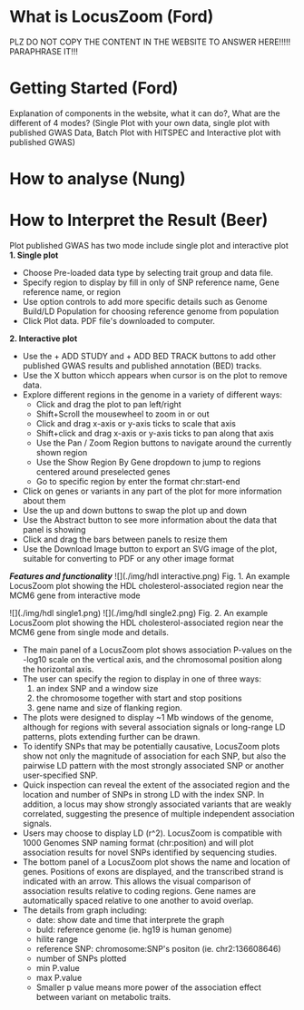 # What is LocusZoom (Ford)
PLZ DO NOT COPY THE CONTENT IN THE WEBSITE TO ANSWER HERE!!!!! PARAPHRASE IT!!!

# Getting Started (Ford)
Explanation of components in the website, what it can do?, What are the different of 4 modes? (Single Plot with your own data, single plot with published GWAS Data, Batch Plot with HITSPEC and Interactive plot with published GWAS)

# How to analyse (Nung)

# How to Interpret the Result (Beer)
Plot published GWAS has two mode include single plot and interactive plot
**1. Single plot**
- Choose Pre-loaded data type by selecting trait group and data file.
- Specify region to display by fill in only of SNP reference name, Gene reference name, or region
- Use option controls to add more specific details such as Genome Build/LD Population for choosing reference genome from population
- Click Plot data. PDF file's downloaded to computer.

**2. Interactive plot** 
- Use the + ADD STUDY and + ADD BED TRACK buttons to add other published GWAS results and published annotation (BED) tracks.
- Use the X button whicch appears when cursor is on the plot to remove data.
- Explore different regions in the genome in a variety of different ways:
    - Click and drag the plot to pan left/right
    - Shift+Scroll the mousewheel to zoom in or out
    - Click and drag x-axis or y-axis ticks to scale that axis
    - Shift+click and drag x-axis or y-axis ticks to pan along that axis
    - Use the Pan / Zoom Region buttons to navigate around the currently shown region
    - Use the Show Region By Gene dropdown to jump to regions centered around preselected genes
    - Go to specific region by enter the format chr:start-end
- Click on genes or variants in any part of the plot for more information about them
- Use the up and down  buttons to swap the plot up and down
- Use the Abstract button to see more information about the data that panel is showing
- Click and drag the bars between panels to resize them
- Use the Download Image button to export an SVG image of the plot, suitable for converting to PDF or any other image format

***Features and functionality***
![](./img/hdl interactive.png)
Fig. 1. An example LocusZoom plot showing the HDL cholesterol-associated region near the MCM6 gene from interactive mode

![](./img/hdl single1.png)
![](./img/hdl single2.png)
Fig. 2. An example LocusZoom plot showing the HDL cholesterol-associated region near the MCM6 gene from single mode and details.

- The main panel of a LocusZoom plot shows association P-values on the -log10 scale on the vertical axis, and the chromosomal position along the horizontal axis.
- The user can specify the region to display in one of three ways: 
  1. an index SNP and a window size
  2. the chromosome together with start and stop positions
  3. gene name and size of flanking region. 
- The plots were designed to display ~1 Mb windows of the genome, although for regions with several association signals or long-range LD patterns, plots extending further can be drawn.
- To identify SNPs that may be potentially causative, LocusZoom plots show not only the magnitude of association for each SNP, but also the pairwise LD pattern with the most strongly associated SNP or another user-specified SNP. 
- Quick inspection can reveal the extent of the associated region and the location and number of SNPs in strong LD with the index SNP. In addition, a locus may show strongly associated variants that are weakly correlated, suggesting the presence of multiple independent association signals.
- Users may choose to display LD (r^2). LocusZoom is compatible with 1000 Genomes SNP naming format (chr:position) and will plot association results for novel SNPs identified by sequencing studies.
- The bottom panel of a LocusZoom plot shows the name and location of genes. Positions of exons are displayed, and the transcribed strand is indicated with an arrow. This allows the visual comparison of association results relative to coding regions. Gene names are automatically spaced relative to one another to avoid overlap.
- The details from graph including:
  - date: show date and time that interprete the graph
  - buld: reference genome (ie. hg19 is human genome)
  - hilite range
  - reference SNP: chromosome:SNP's positon (ie. chr2:136608646)
  - number of SNPs plotted
  - min P.value
  - max P.value
   - Smaller p value means more power of the association effect between variant on metabolic traits.

